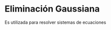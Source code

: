 

# Eliminación Gaussiana
 
Es utilizada para resolver sistemas de ecuaciones


<!--stackedit_data:
eyJoaXN0b3J5IjpbMjA2NDEwNTU5OV19
-->
